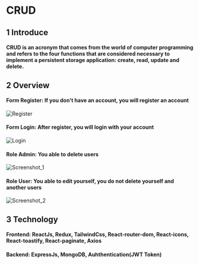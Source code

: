 # CRUD 
## 1 Introduce

#### CRUD is an acronym that comes from the world of computer programming and refers to the four functions that are considered necessary to implement a persistent storage application: create, read, update and delete.
  
## 2 Overview

#### Form Register: If you don't have an account, you will register an account
![Register](https://user-images.githubusercontent.com/72658608/229008344-c782e123-c5b6-484a-a5a1-9620fbcab52b.jpg)

#### Form Login: After register, you will login with your account
![Login](https://user-images.githubusercontent.com/72658608/229008447-ed423d1f-926a-4bcf-98df-fcdb8e72e0a4.jpg)

#### Role Admin: You able to delete users
![Screenshot_1](https://user-images.githubusercontent.com/72658608/229009278-60ec1e15-ec48-479c-b96e-631f8355182d.jpg)

#### Role User: You able to edit yourself, you do not delete yourself and another users
![Screenshot_2](https://user-images.githubusercontent.com/72658608/229010415-11c3a671-e2c1-4faa-9f52-9b730e75072a.jpg)

## 3 Technology
  #### Frontend: ReactJs, Redux, TailwindCss, React-router-dom, React-icons, React-toastify, React-paginate, Axios
  #### Backend: ExpressJs, MongoDB, Auhthentication(JWT Token)









